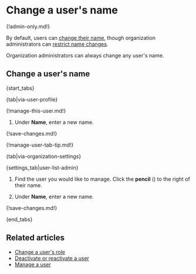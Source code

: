 # Change a user's name

{!admin-only.md!}

By default, users can [change their name](/help/change-your-name), though
organization administrators can
[restrict name changes](/help/restrict-name-and-email-changes).

Organization administrators can always change any user's name.

## Change a user's name

{start_tabs}

{tab|via-user-profile}

{!manage-this-user.md!}

1. Under **Name**, enter a new name.

{!save-changes.md!}

{!manage-user-tab-tip.md!}

{tab|via-organization-settings}

{settings_tab|user-list-admin}

1. Find the user you would like to manage. Click the **pencil**
   (<i class="fa fa-pencil"></i>) to the right of their name.

1. Under **Name**, enter a new name.

{!save-changes.md!}

{end_tabs}

## Related articles

* [Change a user's role](/help/change-a-users-role)
* [Deactivate or reactivate a user](/help/deactivate-or-reactivate-a-user)
* [Manage a user](/help/manage-a-user)
